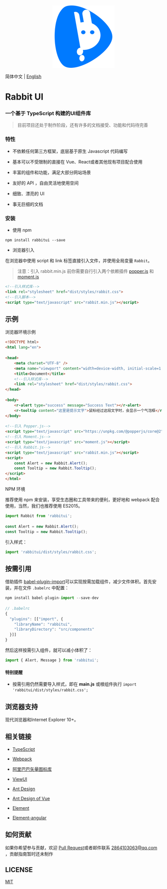 <p align="center">
    <a href="https://github.com/niu-grandpa/RabbitUI">
        <img width="200" src="./assets/logo.svg">
    </a>
</p>

简体中文 | [English](./README.en-US.md)

<h1>
Rabbit UI
    <h3>一个基于 TypeScript 构建的UI组件库</h3>
</h1>

> 目前项目还处于制作阶段，还有许多的文档接受、功能和代码待完善

### 特性

- 不依赖任何第三方框架，底层基于原生 Javascript 代码编写

- 基本可以不受限制的直接在 Vue、React或者其他现有项目配合使用

- 丰富的组件和功能，满足大部分网站场景

- 友好的 API ，自由灵活地使用空间

- 细致、漂亮的 UI

- 事无巨细的文档

### 安装

- 使用 npm

```text
npm install rabbitui --save
```

- 浏览器引入

在浏览器中使用 script 和 link 标签直接引入文件，并使用全局变量 `Rabbit`。

> 注意：引入 rabbit.min.js 前你需要自行引入两个依赖插件 [popper.js](https://popper.js.org/) 和 [moment.js](http://momentjs.com/)

```html
<!--引入样式库-->
<link rel="stylesheet" href="dist/styles/rabbit.css">
<!--引入脚本-->
<script type="text/javascript" src="rabbit.min.js"></script>
```

## 示例

浏览器环境示例

```html
<!DOCTYPE html>
<html lang="en">

<head>
    <meta charset="UTF-8" />
    <meta name="viewport" content="width=device-width, initial-scale=1.0" />
    <title>Document</title>
    <!--引入样式库-->
    <link rel="stylesheet" href="dist/styles/rabbit.css">
</head>
    
<body>
    <r-alert type="success" message="Success Text"></r-alert>
    <r-tooltip content="这里是提示文字">鼠标经过这段文字时，会显示一个气泡框</r-tooltip>
</body>
    
<!--引入 Popper.js-->
<script type="text/javascript" src="https://unpkg.com/@popperjs/core@2"></script>
<!--引入 Moment.js-->
<script type="text/javascript" src="moment.js"></script>
<!--引入 Rabbit.js-->
<script type="text/javascript" src="rabbit.min.js"></script>
<script>
    const Alert = new Rabbit.Alert();   
    const Tooltip = new Rabbit.Tooltip();  
</script>
</html>
```

NPM 环境

推荐使用 npm 来安装，享受生态圈和工具带来的便利，更好地和 webpack 配合使用，当然，我们也推荐使用 ES2015。

```js
import Rabbit from 'rabbitui';

const Alert = new Rabbit.Alert();   
const Tooltip = new Rabbit.Tooltip();  
```

引入样式：

```js
import 'rabbitui/dist/styles/rabbit.css';
```

## 按需引用

 借助插件 [babel-plugin-import](https://github.com/ant-design/babel-plugin-import)可以实现按需加载组件，减少文件体积。首先安装，并在文件 `.babelrc` 中配置：

```js
npm install babel-plugin-import --save-dev

// .babelrc
{
  "plugins": [["import", {
    "libraryName": "rabbitui",
    "libraryDirectory": "src/components"
  }]]
}
```

然后这样按需引入组件，就可以减小体积了：

```js
import { Alert, Message } from 'rabbitui';
```

#### 特别提醒

- 按需引用仍然需要导入样式，即在 **main.js** 或根组件执行 `import 'rabbitui/dist/styles/rabbit.css';`

## 浏览器支持

现代浏览器和Internet Explorer 10+。

## 相关链接

- [TypeScript](https://www.tslang.cn/)

- [Webpack](http://webpack.github.io/)
- [阿里巴巴矢量图标库](https://www.iconfont.cn/)
- [ViewUI](https://www.iviewui.com/)
- [Ant Design](https://ant.design/index-cn)

- [Ant Design of Vue](https://2x.antdv.com/docs/vue/introduce-cn/)
- [Element](https://element.eleme.cn/)
- [Element-angular](https://element-angular.faas.ele.me/guide/install)

## 如何贡献

如果你希望参与贡献，欢迎 [Pull Request](https://github.com/vueComponent/ant-design-vue/pulls)或者邮件联系 2864103063@qq.com ，贡献指南暂时还未制作

## LICENSE

[MIT](https://github.com/niu-grandpa/RabbitUI/blob/master/LICENSE)
